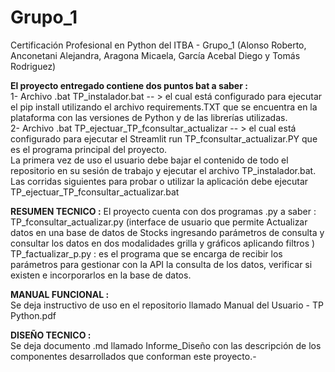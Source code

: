 # Grupo_1
Certificación Profesional en Python del ITBA - Grupo_1 (Alonso Roberto, Anconetani Alejandra, Aragona Micaela, García Acebal Diego y Tomás Rodriguez)

**El proyecto entregado contiene dos puntos bat a saber :**   
1- Archivo .bat TP_instalador.bat -- > el cual está configurado para ejecutar el pip install utilizando el archivo requirements.TXT que se encuentra en la plataforma con las versiones de Python y de las librerías utilizadas.  
2- Archivo .bat TP_ejectuar_TP_fconsultar_actualizar -- > el cual está configurado para ejecutar el Streamlit run TP_fconsultar_actualizar.PY que es el programa principal del proyecto.  
La primera vez de uso el usuario debe bajar el contenido de todo el repositorio en su sesión de trabajo y ejecutar el archivo TP_instalador.bat.    
Las corridas siguientes para probar o utilizar la aplicación debe ejecutar TP_ejectuar_TP_fconsultar_actualizar.bat  


**RESUMEN TECNICO :**
El proyecto cuenta con dos programas .py a saber :  
TP_fconsultar_actualizar.py (interface de usuario que permite Actualizar datos en una base de datos de Stocks ingresando parámetros de consulta y consultar los datos en dos modalidades grilla y gráficos aplicando filtros )   
TP_factualizar_p.py : es el programa que se encarga de recibir los parámetros para gestionar con la API la consulta de los datos, verificar si existen e incorporarlos en la base de datos.  

**MANUAL FUNCIONAL :**  
Se deja instructivo de uso en el repositorio llamado Manual del Usuario - TP Python.pdf  

**DISEÑO TECNICO :**  
Se deja documento .md llamado Informe_Diseño con las descripción de los componentes desarrollados que conforman este proyecto.-   
